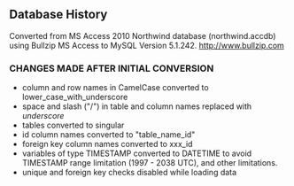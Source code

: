 ## Database History
Converted from MS Access 2010 Northwind database (northwind.accdb) using Bullzip MS Access to MySQL Version 5.1.242. http://www.bullzip.com

### CHANGES MADE AFTER INITIAL CONVERSION
* column and row names in CamelCase converted to lower_case_with_underscore
* space and slash ("/") in table and column names replaced with _underscore_
* tables converted to singular
* id column names converted to "table_name_id"
* foreign key column names converted to xxx_id
* variables of type TIMESTAMP converted to DATETIME to avoid TIMESTAMP range limitation (1997 - 2038 UTC), and other limitations.
* unique and foreign key checks disabled while loading data
